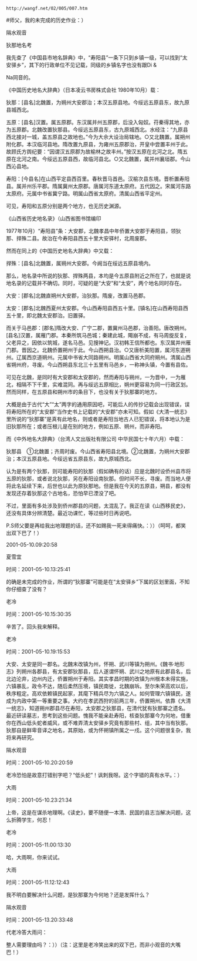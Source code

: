 `http://wangf.net/02/005/007.htm`


#师父，我的未完成的历史作业：）


隔水观音


狄那地名考 

我先查了《中国县市地名辞典》中，“寿阳县”一条下只到乡镇一级，可以找到“太安驿乡”，其下的行政单位不见记载，同级的乡镇名字也没有跟Di & 

Na同音的。 

《中国历史地名大辞典》（日本凌云书房株式会社 1980年10月）载： 

狄那：[县名]北魏置，为朔州大安郡治；本汉五原县地。今绥远五原县东，故九原县城西北。 

五原：[县名]汉置。属五原郡。东汉属并州五原郡，后没入匈奴。苻秦得其地，亦为五原郡。北魏改置狄那县。今绥远五原县东，古九原城西北。水经注：“九原县西北接对一城，盖五原县之故地也。”今为大佘大设治局辖地。○又北魏置。属朔州附化郡。本汉临河县地。隋改置九原县，为雍州五原郡治，开皇中尝置丰州于此。故顾氏方舆纪要：“因谓汉五原郡为故榆林之故丰州。”按汉五原在北河之北。隋五原在北河之南。今绥远五原县西，故临河县北。○又北魏置，属并州襄垣郡。今山西沁县地。 


寿阳：[今县名]在山西平定县西百里。春秋晋马首邑。汉榆次县东境。晋析置寿阳县。属并州乐平郡。隋属冀州太原郡。唐属河东道太原府。五代因之。宋属河东路太原府。元属中书省冀宁路。明属山西省太原府。清属山西省平定州。 


可见，寿阳和五原分别是两个地方，也无历史渊源。 

《山西省历史地名录》（山西省图书馆编印 

1977年10月）“寿阳县”条：大安郡，北魏孝昌中年侨置大安郡于寿阳县，领狄那、捍殊二县。故治在今寿阳县西五十里大安驿村，北周废郡。 

然而在同上的《中国历史地名大辞典》中又载： 

捍殊：[县名]北魏置，属朔州大安郡。今阙当在绥远五原县境内。 

那么，地名录中所说的狄那、捍殊两县，本均是今五原县附近之所在了，也就是说地名录的记载并不确切。同时，可疑的是“大安”和“太安”，两个地名同时存在。 


大安：[郡名]北魏直朔州大安郡，治狄那。隋废，改置马邑郡。 

太安：[郡名]北魏西夏州太安郡。今山西寿阳县西五十里。[镇名]在山西寿阳县西五十里，即北魏太安郡治。旧置驿。 

而关于马邑郡：[郡名]隋改大安、广宁二郡，置冀州马邑郡，治善阳。唐改朔州。[县名]汉置，属雁门郡。本秦所筑马邑城；秦建此城，陬崩不成，有马周旋反复，父老异之，因依以筑城，遂名马邑。见搜神记。汉初韩王信所都也。东汉属并州雁门郡。晋因之。北魏侨置朔州于此。今山西朔县治。○又唐析美阳置，属河东道朔州。辽属西京道朔州。元属中书省大同路朔州。明属山西省大同府朔州。清属山西省朔州府，寻废。今山西朔县东北三十五里有马邑乡，一称神头镇，今置有县佐。 


可见在北魏，是同时有大安郡和太安郡的，然而寿阳与朔州，一为晋中，一为雁北，相隔不下千里，实难混同。再与绥远五原相比，朔州更容易为同一行政区划。然而同样，在五原县和朔州市的条目下，也没有关于狄那寨的地方。 


大概是由于古代“大”“太”两字的通用原因吧，可能后人的传抄记载会出现错误，误将寿阳所在的“太安郡”当作史书上记载的“大安郡”亦未可知。假如《大清一统志》里所说的“狄那寨”是真有此地名，则或者是寿阳当地古人已犯错误，将本地认为是旧狄那所在；或者压根儿是在别的地方，例如五原、朔州，而非寿阳。 


而《中外地名大辞典》（台湾人文出版社有限公司 中华民国七十年六月）中载： 

狄那县　①北魏置；齐周时废。今山西省寿阳县北境。②北魏置，为朔州大安郡治；本汉五原县地。今绥远省五原县东，故九原城西北。 

认为是有两个狄那，则可能寿阳的狄那（假如确有的话）应是北魏时设侨州县市将五原的狄那，或者说北狄那，另在寿阳设南狄那。但时间不长，寻废。而当地人便将此名延续下来，后世也以此为原狄那地。但是我在今天的五原县，朔县，都没有发现还存着狄那这个古地名，恐怕早已湮没了吧。 


不过，里面有多处涉及到侨州郡县的问题，太混乱了。我正在读《山西移民史》，还没有具体分辨清楚。最近功课忙，等过些时日再说吧。 

 

P.S师父要是再给我出地理题的话，还不如赐我一死来得痛快。：））（呵呵，都笑出双下巴了！）


2001-05-10.09:20:58 

夏雪宜

时间：2001-05-10.13:25:41 

的确是未完成的作业，所谓的“狄那寨”可能是在“太安驿乡”下属的区划里面，不知你仔细查了没有？

老冷

时间：2001-05-10.15:30:35 

辛苦了。回头我来解释。

老冷

时间：2001-05-10.19:15:53 

大安、太安是同一郡名。北魏末改镇为州，怀朔、武川等镇为朔州。《魏书·地形志》列朔州各郡县，有太安郡狄那县，后人遂谓怀朔、武川之地原有此郡县名，后北边沦弃，边州内迁，侨置朔州于寿阳。其实孝昌时期的改镇为州根本未得实施，六镇暴乱，政令不达，随后柔然压境，镇民南徙，北魏崩坼。至尔朱荣高欢以后，秩序粗定。高欢依赖镇民起家，其麾下精兵尽为六镇之人。如何管理六镇镇民，遂成为内政中第一等重要之事。大约在孝武西狩的前两三年，侨置朔州。依靠《大清一统志》，知道朔州郡县尽在寿阳，太安郡之狄那县，在清代犹有狄那寨之遗名。最近研读墓志，思考到这些问题。愧我不能亲赴寿阳，核查狄那寨今为何地，借重你在西山低头蛇者威风，或不难弄清太安驿乡究竟有那些村、组，其中当有狄那。狄那自是鲜卑音译之地名，其原始，或为怀朔镇所属之一戍。这个问题很复杂，我将来再研究。

隔水观音

时间：2001-05-10.20:20:59 

老冷恐怕是故意打错别字吧？“低头蛇”！讽刺我呀。这个字错的真有水平。：）

大雨

时间：2001-05-10.23:21:34 

上帝，这是在谋杀地理啊。《读史》，要不随便一本清、民国的县志当解决问题，这么折腾学生，何忍！

老冷

时间：2001-05-11.00:13:30 

哈，大雨啊，你来试试。


大雨

时间：2001-05-11.12:12:43 

我不明白要解决什么问题，是狄那寨为今何地？还是发挥什么？

隔水观音

时间：2001-05-13.20:33:48 

代老冷答大雨问： 

整人需要理由吗？：））（注：这里是老冷笑出来的双下巴，而非小观音的大嘴巴！）